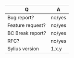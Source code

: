 | Q                | A
| ---------------- | -----
| Bug report?      | no/yes
| Feature request? | no/yes
| BC Break report? | no/yes
| RFC?             | no/yes
| Sylius version   | 1.x.y

<!--
 - For support requests and how-tos, visit http://docs.sylius.org/en/latest/support/
-->

